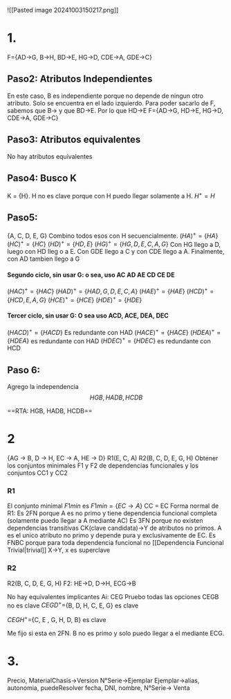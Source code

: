 ![[Pasted image 20241003150217.png]]

# 1.
F={AD->G, B->H, BD->E, HG->D, CDE->A, GDE->C}
## Paso2: Atributos Independientes
En este caso, B es independiente porque no depende de ningun otro atributo. Solo se encuentra en el lado izquierdo. Para poder sacarlo de F, sabemos que B-> y que BD->E. Por lo que HD->E
F={AD->G, HD->E, HG->D, CDE->A, GDE->C}
## Paso3: Atributos equivalentes 
No hay atributos equivalentes 

## Paso4: Busco K
K = {H}. H no es clave porque con H puedo llegar solamente a H.
$H^+ ={H}$
## Paso5: 
{A, C, D, E, G}
Combino todos esos con H secuencialmente.
$(HA)^+=\{HA\}$
$(HC)^+=\{HC\}$
$(HD)^+=\{HD, E\}$
$(HG)^+=\{HG, D, E, C, A, G\}$
Con HG llego a D, luego con HD lleg o a E. Con GDE llego a C y con CDE llego a A. Finalmente, con AD tambien llego a G

#### Segundo ciclo, sin usar G: o sea, uso AC AD AE CD CE DE
$(HAC)^+=\{HAC\}$
$(HAD)^+=\{HAD, G, D, E, C, A\}$
$(HAE)^+=\{HAE\}$
$(HCD)^+=\{HCD, E, A, G\}$
$(HCE)^+=\{HCE\}$
$(HDE)^+=\{HDE\}$

#### Tercer ciclo, sin usar G: O sea uso ACD, ACE, DEA, DEC
$(HACD)^+=\{HACD\}$ Es redundante con HAD
$(HACE)^+=\{HACE\}$
$(HDEA)^+=\{HDEA\}$ es redundante con HAD
$(HDEC)^+=\{HDEC\}$ es redundante con HCD

## Paso 6:
Agrego la independencia
$$HGB, HADB, HCDB $$

==RTA: HGB, HADB, HCDB== 

# 2

{AG → B, D → H, EC → A, HE → D}
R1(E, C, A)
R2(B, C, D, E, G, H)
Obtener los conjuntos minimales F1 y F2 de dependencias funcionales y los conjuntos CC1 y CC2
### R1
El conjunto minimal $F{1min}$ es $F{1min}= \{EC\to A\}$
CC = EC
Forma normal de R1:
Es 2FN porque A es no primo y tiene dependencia funcional completa (solamente puedo llegar a A mediante AC)
Es 3FN porque no existen dependencias transitivas CK(clave candidata)->Y de atributos no primos. A es el unico atributo no primo y depende pura y exclusivamente de EC.
Es FNBC porque para toda dependencia funcional no [[Dependencia Funcional Trivial|trivial]] X->Y, x es superclave
### R2
R2(B, C, D, E, G, H)
F2: HE->D, D->H, ECG->B


No hay equivalentes
implicantes Ai: CEG
Pruebo todas las opciones 
CEGB no es clave
$CEGD^+=${B, D, H, C, E, G} es clave

$CEGH^+=${C, E , G, H, D, B} es clave

Me fijo si esta en 2FN. B no es primo y solo puedo llegar a el mediante ECG. 


# 3.
Precio, MaterialChasis->Version
N°Serie->Ejemplar
Ejemplar->alias, autonomia, puedeResolver
fecha, DNI, nombre, N°Serie-> Venta
